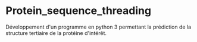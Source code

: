 # Protein_sequence_threading
Développement d'un programme en python 3 permettant la prédiction de la structure tertiaire de la protéine d'intérêt.
